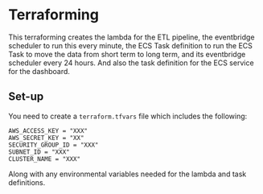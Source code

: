 # Terraforming

This terraforming creates the lambda for the ETL pipeline, the eventbridge scheduler to run this every minute, the ECS Task definition to run the ECS Task to move the data from short term to long term, and its eventbridge scheduler every 24 hours. And also the task definition for the ECS service for the dashboard.

## Set-up

You need to create a `terraform.tfvars` file which includes the following:
```
AWS_ACCESS_KEY = "XXX"
AWS_SECRET_KEY = "XX"
SECURITY_GROUP_ID = "XXX"
SUBNET_ID = "XXX"
CLUSTER_NAME = "XXX"
```
Along with any environmental variables needed for the lambda and task definitions.
